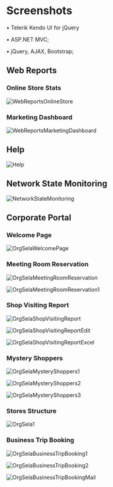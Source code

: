 # Screenshots

• Telerik Kendo UI for jQuery

• ASP.NET MVC;

• jQuery, AJAX, Bootstrap;

## Web Reports

### Online Store Stats

![WebReportsOnlineStore](https://user-images.githubusercontent.com/50379399/124580832-2e967500-de59-11eb-99ce-99b352e52059.jpg)

### Marketing Dashboard

![WebReportsMarketingDashboard](https://user-images.githubusercontent.com/50379399/124580828-2dfdde80-de59-11eb-9c4f-6c29117d5028.jpg)

## Help

![Help](https://user-images.githubusercontent.com/50379399/124580801-29d1c100-de59-11eb-9fc2-5a159a94f3b4.jpg)

## Network State Monitoring

![NetworkStateMonitoring](https://user-images.githubusercontent.com/50379399/124580805-2b02ee00-de59-11eb-9637-911cc7f45d4f.jpg)

## Corporate Portal

### Welcome Page

![OrgSelaWelcomePage](https://user-images.githubusercontent.com/50379399/124580825-2d654800-de59-11eb-9fcc-20d54204d9be.jpg)

### Meeting Room Reservation

![OrgSelaMeetingRoomReservation](https://user-images.githubusercontent.com/50379399/124580815-2c341b00-de59-11eb-8b8a-8b9642d5d3ff.jpg)

![OrgSelaMeetingRoomReservation1](https://user-images.githubusercontent.com/50379399/124580817-2c341b00-de59-11eb-8a55-6224163ceaee.jpg)

### Shop Visiting Report

![OrgSelaShopVisitingReport](https://user-images.githubusercontent.com/50379399/124580818-2cccb180-de59-11eb-97d6-d2360993cc90.jpg)

![OrgSelaShopVisitingReportEdit](https://user-images.githubusercontent.com/50379399/124580820-2cccb180-de59-11eb-92d6-3538eda3150f.jpg)

![OrgSelaShopVisitingReportExcel](https://user-images.githubusercontent.com/50379399/124580822-2d654800-de59-11eb-9c35-710f45a56bda.jpg)

### Mystery Shoppers

![OrgSelaMysteryShoppers1](https://user-images.githubusercontent.com/50379399/124585904-7370da80-de5e-11eb-8f54-74757d2802f8.png)

![OrgSelaMysteryShoppers2](https://user-images.githubusercontent.com/50379399/124585908-74097100-de5e-11eb-81e8-ea744500c485.png)

![OrgSelaMysteryShoppers3](https://user-images.githubusercontent.com/50379399/124585909-74a20780-de5e-11eb-90f6-62e7b23c9c2b.png)

### Stores Structure

![OrgSela1](https://user-images.githubusercontent.com/50379399/124600861-dae35600-de6f-11eb-8ae3-3d4fd1d6ea60.png)

### Business Trip Booking

![OrgSelaBusinessTripBooking1](https://user-images.githubusercontent.com/50379399/124583263-8a61fd80-de5b-11eb-8c7b-69be211458f6.png)

![OrgSelaBusinessTripBooking2](https://user-images.githubusercontent.com/50379399/124583271-8b932a80-de5b-11eb-9f15-76656d8c1c71.png)

![OrgSelaBusinessTripBookingMail](https://user-images.githubusercontent.com/50379399/124580813-2b9b8480-de59-11eb-9384-8385cfb09ba3.jpg)

